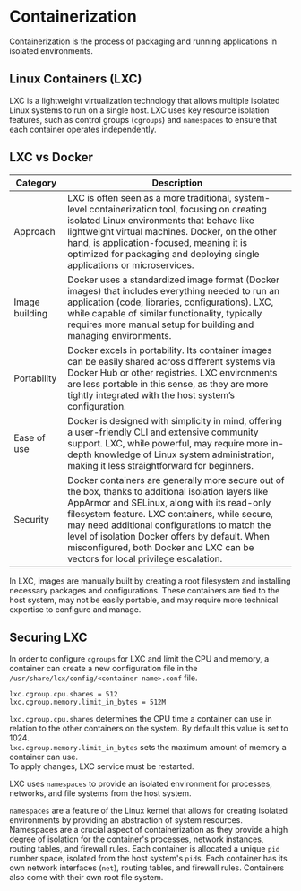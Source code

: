 # Containerization
Containerization is the process of packaging and running applications in isolated environments. 

## Linux Containers (LXC)
LXC is a lightweight virtualization technology that allows multiple isolated Linux systems to run on a single host. LXC uses key resource isolation features, such as control groups (`cgroups`) and `namespaces` to ensure that each container operates independently. 

## LXC vs Docker

| Category        | Description                                                                                                                                                                                                                                                                                                                                                   |
|-----------------|---------------------------------------------------------------------------------------------------------------------------------------------------------------------------------------------------------------------------------------------------------------------------------------------------------------------------------------------------------------|
| Approach        | LXC is often seen as a more traditional, system-level containerization tool, focusing on creating isolated Linux environments that behave like lightweight virtual machines. Docker, on the other hand, is application-focused, meaning it is optimized for packaging and deploying single applications or microservices.                                       |
| Image building  | Docker uses a standardized image format (Docker images) that includes everything needed to run an application (code, libraries, configurations). LXC, while capable of similar functionality, typically requires more manual setup for building and managing environments.                                                                                     |
| Portability     | Docker excels in portability. Its container images can be easily shared across different systems via Docker Hub or other registries. LXC environments are less portable in this sense, as they are more tightly integrated with the host system’s configuration.                                                                                               |
| Ease of use     | Docker is designed with simplicity in mind, offering a user-friendly CLI and extensive community support. LXC, while powerful, may require more in-depth knowledge of Linux system administration, making it less straightforward for beginners.                                                                                                                |
| Security        | Docker containers are generally more secure out of the box, thanks to additional isolation layers like AppArmor and SELinux, along with its read-only filesystem feature. LXC containers, while secure, may need additional configurations to match the level of isolation Docker offers by default. When misconfigured, both Docker and LXC can be vectors for local privilege escalation. |

In LXC, images are manually built by creating a root filesystem and installing necessary packages and configurations. These containers are tied to the host system, may not be easily portable, and may require more technical expertise to configure and manage. 

## Securing LXC
In order to configure `cgroups` for LXC and limit the CPU and memory, a container can create a new configuration file in the `/usr/share/lcx/config/<container name>.conf` file.
```
lxc.cgroup.cpu.shares = 512
lxc.cgroup.memory.limit_in_bytes = 512M
```
`lxc.cgroup.cpu.shares` determines the CPU time a container can use in relation to the other containers on the system. By default this value is set to 1024. <br>
`lxc.cgroup.memory.limit_in_bytes` sets the maximum amount of memory a container can use. <br>
To apply changes, LXC service must be restarted. 

LXC uses `namespaces` to provide an isolated environment for processes, networks, and file systems from the host system. 

`namespaces` are a feature of the Linux kernel that allows for creating isolated environments by providing an abstraction of system resources. Namespaces are a crucial aspect of containerization as they provide a high degree of isolation for the container's processes, network instances, routing tables, and firewall rules. Each container is allocated a unique `pid` number space, isolated from the host system's `pid`s. Each container has its own network interfaces (`net`), routing tables, and firewall rules. Containers also come with their own root file system. 
